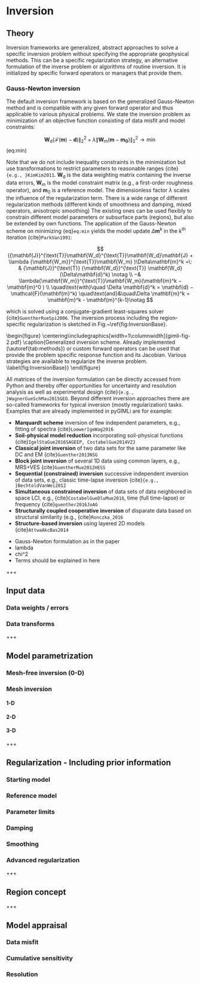 # Inversion

## Theory

Inversion frameworks are generalized, abstract approaches to solve a specific inversion problem without specifying the appropriate geophysical methods.
This can be a specific regularization strategy, an alternative formulation of the inverse problem or algorithms of routine inversion.
It is initialized by specific forward operators or managers that provide them.

### Gauss-Newton inversion

The default inversion framework is based on the generalized Gauss-Newton method and is compatible with any given forward operator and thus applicable to various physical problems.
We state the inversion problem as minimization of an objective function consisting of data misfit and model constraints:

$$ \mathbf{W}_\text{d} (\mathbf{\mathcal{F}}(\mathbf{m})-\mathbf{d}) \|^2_2 + \lambda \| \mathbf{W}_\text{m} (\mathbf{m}-\mathbf{m_0}) \|^2_2 \rightarrow\min $$ (eq:min)

Note that we do not include inequality constraints in the minimization but use transformations to restrict parameters to reasonable ranges {cite}`{e.g., }KimKim2011`.
$\mathbf{W}_\text{d}$ is the data weighting matrix containing the inverse data errors, $\mathbf{W}_\text{m}$ is the model constraint matrix (e.g., a first-order roughness operator), and $\mathbf{m}_0$ is a reference model.
The dimensionless factor $\lambda$ scales the influence of the regularization term.
There is a wide range of different regularization methods (different kinds of smoothness and damping, mixed operators, anisotropic smoothing)
The existing ones can be used flexibly to constrain different model parameters or subsurface parts (regions), but also be extended by own functions.
The application of the Gauss-Newton scheme on minimizing {eq}`eq:min` yields the model update $\Delta\mathbf{m}^k$ in the $k^\text{th}$ iteration {cite}`ParkVan1991`:

$$ ({\mathbf{J}}^{\text{T}}\mathbf{W_d}^{\text{T}}\mathbf{W_d}\mathbf{J} + \lambda {\mathbf{W_m}}^{\text{T}}\mathbf{W_m}
)\Delta\mathbf{m}^k =\: &
{\mathbf{J}}^{\text{T}} {\mathbf{W_d}}^{\text{T}} \mathbf{W_d}(\Delta\mathbf{d}^k) \notag \\
−& \lambda{\mathbf{W_m}}^{\text{T}}\mathbf{W_m}(\mathbf{m}^k − \mathbf{m}^0 ) \\
\quad\text{with}\quad \Delta \mathbf{d}^k = \mathbf{d} − \mathcal{F}(\mathbf{m}^k)
\quad\text{and}&\quad\Delta \mathbf{m}^k = \mathbf{m}^k - \mathbf{m}^{k-1}\notag
$$

which is solved using a conjugate-gradient least-squares solver {cite}`GuentherRueSpi2006`.
The inversion process including the region-specific regularization is sketched in Fig.~\ref{fig:InversionBase}.

\begin{figure}
\centering\includegraphics[width=1\columnwidth]{gimli-fig-2.pdf}
\caption{Generalized inversion scheme. Already implemented (\autoref{tab:methods}) or custom forward operators can be used that provide the problem specific response function and its Jacobian. Various strategies are available to regularize the inverse problem. \label{fig:InversionBase}}
\end{figure}

All matrices of the inversion formulation can be directly accessed from Python and thereby offer opportunities for uncertainty and resolution analysis as well as experimental design {cite}`{e.g., }WagnerGueSchMau2015GEO`.
Beyond different inversion approaches there are so-called frameworks for typical inversion (mostly regularization) tasks.
Examples that are already implemented in pyGIMLi are for example:

 * **Marquardt scheme** inversion of few independent parameters, e.g., fitting of spectra {cite}`LoewerIgeWag2016`
 * **Soil-physical model reduction** incorporating soil-physical functions {cite}`IgelStaGue2016SAGEEP, CostabelGue2014VZJ`
 * **Classical joint inversion** of two data sets for the same parameter like DC and EM {cite}`Guenther2013NSG`
 * **Block joint inversion** of several 1D data using common layers, e.g., MRS+VES {cite}`GuentherMue2012HESS`
 * **Sequential (constrained) inversion** successive independent inversion of data sets, e.g., classic time-lapse inversion {cite}`{e.g., }BechtoldVanWei2012`
 * **Simultaneous constrained inversion** of data sets of data neighbored in space LCI, e.g., {cite}`CostabelGueDluMue2016`, time (full time-lapse) or frequency {cite}`guenther2016JoAG`
 * **Structurally coupled cooperative inversion** of disparate data based on structural similarity (e.g., {cite}`Ronczka_2016`
 * **Structure-based inversion** using layered 2D models {cite}`AttwaAkcBas2014`










- Gauss-Newton formulation as in the paper
- lambda
- chi^2
- Terms should be explained in here

+++

## Input data

### Data weights / errors
### Data transforms

+++

## Model parametrization

### Mesh-free inversion (0-D)

### Mesh inversion

#### 1-D
#### 2-D
#### 3-D

+++

## Regularization - Including prior information

### Starting model
### Reference model 
### Parameter limits
### Damping
### Smoothing
### Advanced regularization

+++

## Region concept

+++

## Model appraisal
### Data misfit
### Cumulative sensitivity
### Resolution
